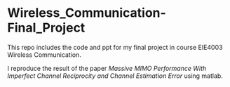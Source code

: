 # Wireless_Communication-Final_Project
This repo includes the code and ppt for my final project in course EIE4003 Wireless Communication. 

I reproduce the result of the paper *Massive MIMO Performance With Imperfect Channel Reciprocity and Channel Estimation Error* using matlab.
